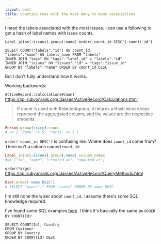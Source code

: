 ```yaml
---
layout: post
title: Counting rows with the most many to many associations
---
```


I need the labels associated with the most issues. I can use a following to get a hash of label names with issue counts.

`Label.joins(:issues).group(:name).order('count_id DESC').count('id')`

```
SELECT COUNT("labels"."id") AS count_id,
"labels"."name" AS labels_name FROM "labels"
INNER JOIN "tags" ON "tags"."label_id" = "labels"."id"
INNER JOIN "issues" ON "issues"."id" = "tags"."issue_id"
GROUP BY "labels"."name" ORDER BY count_id DESC
```

But I don't fully understand how it works.

Working backwards:

`ActiveRecord::Calculations#count`
<https://api.rubyonrails.org/classes/ActiveRecord/Calculations.html>

> If count is used with Relation#group, it returns a Hash whose keys represent the aggregated column, and the values are the respective amounts:

```ruby
Person.group(:city).count
# => { 'Rome' => 5, 'Paris' => 3 }
```

`order('count_id DESC')` is confusing me. Where does `count_id` come from? There isn't a column named `count_id`.

```ruby
Label.joins(:issues).group(:name).column_names
#=> ["id", "name", "created_at", "updated_at"]
```

`order(*args)` <https://api.rubyonrails.org/classes/ActiveRecord/QueryMethods.html>

```ruby
User.order('name DESC')
# SELECT "users".* FROM "users" ORDER BY name DESC
```

I'm still none the wiser about `count_id`. I assume there's some SQL knowledge required.

I've found some SQL examples [here](https://www.dofactory.com/sql/group-by). I think it's basically the same as `ORDER BY COUNT(Id)`:

```
SELECT COUNT(Id), Country
FROM Customer
GROUP BY Country
ORDER BY COUNT(Id) DESC
```
